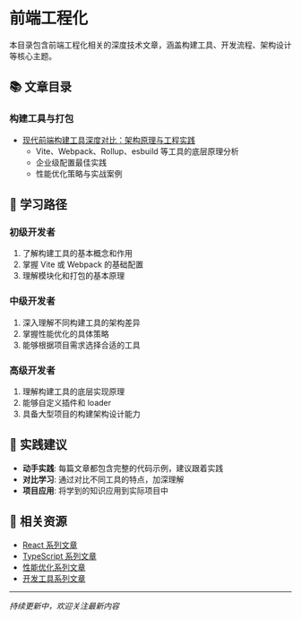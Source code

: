 # 前端工程化

本目录包含前端工程化相关的深度技术文章，涵盖构建工具、开发流程、架构设计等核心主题。

## 📚 文章目录

### 构建工具与打包
- [现代前端构建工具深度对比：架构原理与工程实践](./modern-frontend-build-tools)
  - Vite、Webpack、Rollup、esbuild 等工具的底层原理分析
  - 企业级配置最佳实践
  - 性能优化策略与实战案例

## 🎯 学习路径

### 初级开发者
1. 了解构建工具的基本概念和作用
2. 掌握 Vite 或 Webpack 的基础配置
3. 理解模块化和打包的基本原理

### 中级开发者
1. 深入理解不同构建工具的架构差异
2. 掌握性能优化的具体策略
3. 能够根据项目需求选择合适的工具

### 高级开发者
1. 理解构建工具的底层实现原理
2. 能够自定义插件和 loader
3. 具备大型项目的构建架构设计能力

## 🔧 实践建议

- **动手实践**: 每篇文章都包含完整的代码示例，建议跟着实践
- **对比学习**: 通过对比不同工具的特点，加深理解
- **项目应用**: 将学到的知识应用到实际项目中

## 📖 相关资源

- [React 系列文章](../react/)
- [TypeScript 系列文章](../ts/)
- [性能优化系列文章](../performance/)
- [开发工具系列文章](../development-tools/)

---

*持续更新中，欢迎关注最新内容*
